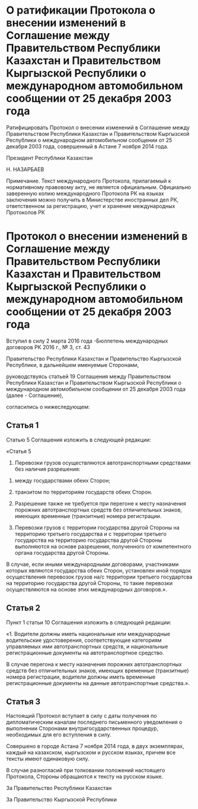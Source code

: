 # О ратификации Протокола о внесении изменений в Соглашение между Правительством Республики Казахстан и Правительством Кыргызской Республики о международном автомобильном сообщении от 25 декабря 2003 года

Ратифицировать Протокол о внесении изменений в Соглашение между Правительством Республики Казахстан и Правительством Кыргызской Республики о международном автомобильном сообщении от 25 декабря 2003 года, совершенный в Астане 7 ноября 2014 года.

Президент Республики Казахстан

Н. НАЗАРБАЕВ

Примечание. Текст международного Протокола, прилагаемый к нормативному правовому акту, не является официальным. Официально заверенную копию международного Протокола РК на языках заключения можно получить в Министерстве иностранных дел РК, ответственном за регистрацию, учет и хранение международных Протоколов РК

# Протокол о внесении изменений в Соглашение между Правительством Республики Казахстан и Правительством Кыргызской Республики о международном автомобильном сообщении от 25 декабря 2003 года

Вступил в силу 2 марта 2016 года -Бюллетень международных договоров РК 2016 г., № 3, ст. 43

Правительство Республики Казахстан и Правительство Кыргызской Республики, в дальнейшем именуемые Сторонами,

руководствуясь статьей 19 Соглашения между Правительством Республики Казахстан и Правительством Кыргызской Республики о международном автомобильном сообщении от 25 декабря 2003 года (далее - Соглашение),

согласились о нижеследующем:

## Статья 1

Статью 5 Соглашения изложить в следующей редакции:

«Статья 5

1. Перевозки грузов осуществляются автотранспортными средствами без наличия разрешения:

1) между государствами обеих Сторон;

2) транзитом по территориям государств обеих Сторон.

2. Разрешение также не требуется при перегоне к месту назначения порожних автотранспортных средств без отличительных знаков, имеющих временные (транзитные) номера регистрации.

3. Перевозки грузов с территории государства другой Стороны на территорию третьего государства и с территории третьего государства на территорию государства другой Стороны выполняются на основе разрешения, полученного от компетентного органа государства другой Стороны.

В случае, если иными международными договорами, участниками которых являются государства обеих Сторон, установлен иной порядок осуществления перевозок грузов на/с территории третьего государтсва на территорию государства другой Стороны, то такие перевозки осуществляются на основе этих международных договоров.».

## Статья 2

Пункт 1 статьи 10 Соглашения изложить в следующей редакции:

«1. Водители должны иметь национальные или международные водительские удостоверения, соответствующие категориям управляемых ими автотранспортных средств, и национальные регистрационные документы на автотранспортное средство.

В случае перегона к месту назначения порожних автотранспортных средств без отличительных знаков, имеющих временные (транзитные) номера регистрации, водители должны иметь временные регистрационные документы на данные автотранспортные средства.».

## Статья 3

Настоящий Протокол вступает в силу с даты получения по дипломатическим каналам последнего письменного уведомления о выполнении Сторонами внутригосударственных процедур, необходимых для его вступления в силу.

Совершено в городе Астана 7 ноября 2014 года, в двух экземплярах, каждый на казахском, кыргызском и русском языках, причем все тексты имеют одинаковую силу.

В случае разногласий при толковании положений настоящего Протокола, Стороны обращаются к тексту на русском языке.

За Пра­ви­тель­ство Рес­пуб­ли­ки Ка­зах­стан

За Пра­ви­тель­ство Кыр­гыз­ской Рес­пуб­ли­ки

